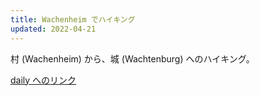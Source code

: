 ```yaml
---
title: Wachenheim でハイキング
updated: 2022-04-21
---
```


村 (Wachenheim) から、城 (Wachtenburg) へのハイキング。

[daily へのリンク](https://sotaro.io/daily/2022-04-21)
